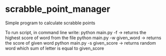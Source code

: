 # scrabble_point_manager
Simple program to calculate scrabble points

To run script, in command line write:
python main.py -f -> returns the highest score of word from the file
python main.py -w given_word -> returns the score of given word
python main.py -s given_score -> returns random word which sum of letter is equal to given_score
